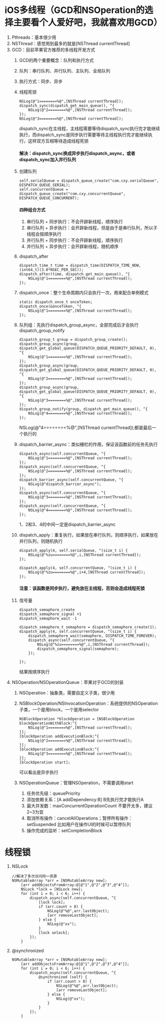 # iOS多线程（GCD和NSOperation的选择主要看个人爱好吧，我就喜欢用GCD）
1. Pthreads：基本很少用
2. NSThread：感觉用到最多的就是[NSThread currentThread]
3. GCD：目前苹果官方推荐的多线程开发方式
    1. GCD的两个重要概念：队列和执行方式
    2. 队列：串行队列、并行队列、主队列、全局队列
    3. 执行方式：同步、异步
    4. 线程死锁
        ```
        NSLog(@"1========%@",[NSThread currentThread]);
        dispatch_sync(dispatch_get_main_queue(), ^{
            NSLog(@"2========%@",[NSThread currentThread]);
        });
        NSLog(@"3========%@",[NSThread currentThread]);
        ```
        dispatch_sync在主线程，主线程需要等待dispatch_sync执行完才能继续执行，而dispatch_sync是同步执行需要等待主线程执行完才能继续执行，这样双方互相等待造成线程死锁
        #### 解决：dispatch_sync换成异步执行dispatch_async，或者dispatch_sync加入并行队列
    5. 创建队列
        ```
        self.serialQueue = dispatch_queue_create("com.cxy.serialQueue", DISPATCH_QUEUE_SERIAL);
        self.concurrentQueue = dispatch_queue_create("com.cxy.concurrentQueue", DISPATCH_QUEUE_CONCURRENT);
        ```
        #### 四种组合方式
        1. 串行队列 + 同步执行：不会开辟新线程，顺序执行
        2. 串行队列 + 异步执行：会开辟新线程，但是由于是串行队列，所以子线程会按顺序执行
        3. 并行队列 + 同步执行：不会开辟新线程，顺序执行
        4. 并行队列 + 异步执行：会开辟新线程，随机顺序
    6. dispatch_after
        ```
        dispatch_time_t time = dispatch_time(DISPATCH_TIME_NOW, (int64_t)(3.0*NSEC_PER_SEC));
        dispatch_after(time, dispatch_get_main_queue(), ^{
            NSLog(@"1========%@",[NSThread currentThread]);
        });
        ```
    7. dispatch_once：整个生命周期内只会执行一次，用来配合单例模式
        ```
        static dispatch_once_t onceToken;
        dispatch_once(&onceToken, ^{
            NSLog(@"1========%@",[NSThread currentThread]);
        });
        ```
    8. 队列组：先执行dispatch_group_async，全部完成后才会执行dispatch_group_notify
        ```
        dispatch_group_t group = dispatch_group_create();
        dispatch_group_async(group, dispatch_get_global_queue(DISPATCH_QUEUE_PRIORITY_DEFAULT, 0), ^{
            NSLog(@"1========%@",[NSThread currentThread]);
        });
        dispatch_group_async(group, dispatch_get_global_queue(DISPATCH_QUEUE_PRIORITY_DEFAULT, 0), ^{
            NSLog(@"2========%@",[NSThread currentThread]);
        });
        dispatch_group_async(group, dispatch_get_global_queue(DISPATCH_QUEUE_PRIORITY_DEFAULT, 0), ^{
            NSLog(@"3========%@",[NSThread currentThread]);
        });
        dispatch_group_notify(group, dispatch_get_main_queue(), ^{
            NSLog(@"4========%@",[NSThread currentThread]);
        });
        ```
        NSLog(@"4========%@",[NSThread currentThread]);都是最后一个执行的

    9. dispatch_barrier_async：类似栅栏的作用，保证该函数前的任务先执行
        ```
        dispatch_async(self.concurrentQueue, ^{
            NSLog(@"1========%@",[NSThread currentThread]);
        });
        dispatch_async(self.concurrentQueue, ^{
            NSLog(@"2========%@",[NSThread currentThread]);
        });
        dispatch_barrier_async(self.concurrentQueue, ^{
            NSLog(@"dispatch_barrier_async");
        });
        dispatch_async(self.concurrentQueue, ^{
            NSLog(@"3========%@",[NSThread currentThread]);
        });
        dispatch_async(self.concurrentQueue, ^{
            NSLog(@"4========%@",[NSThread currentThread]);
        });
        ```
        1、2和3、4的中间一定是dispatch_barrier_async

    10. dispatch_apply：重复执行，如果放在串行队列，则顺序执行，如果放在并行队列，则随机执行
        ```
        dispatch_apply(4, self.serialQueue, ^(size_t i) {
            NSLog(@"%zu========%@",i,[NSThread currentThread]);
        });

        dispatch_apply(4, self.concurrentQueue, ^(size_t i) {
            NSLog(@"%zu========%@",i+4,[NSThread currentThread]);
        });
        ```
        #### 注意：该函数是同步执行，避免放在主线程，否则会造成线程死锁
    11. 信号量
        ```
        dispatch_semaphore_create 
        dispatch_semaphore_signal +1
        dispatch_semaphore_wait -1
        ```
        ```
        dispatch_semaphore_t semaphore = dispatch_semaphore_create(1);
        dispatch_apply(4, self.concurrentQueue, ^(size_t i) {
            dispatch_semaphore_wait(semaphore, DISPATCH_TIME_FOREVER);
            dispatch_async(self.concurrentQueue, ^{
                NSLog(@"%zu========%@",i,[NSThread currentThread]);
                dispatch_semaphore_signal(semaphore);
            });

        });
        ```
        结果按顺序执行
4. NSOperation/NSOperationQueue：苹果对于GCD的封装
    1. NSOperation：抽象类，需要自定义子类，很少用
    2. NSBlockOperation/NSInvocationOperation：系统提供的NSOperation子类，一个是用block，一个是用selector
        ```
        NSBlockOperation *blockOperation = [NSBlockOperation blockOperationWithBlock:^{
            NSLog(@"1========%@",[NSThread currentThread]);
        }];
        [blockOperation addExecutionBlock:^{
            NSLog(@"2========%@",[NSThread currentThread]);
        }];
        [blockOperation addExecutionBlock:^{
            NSLog(@"3========%@",[NSThread currentThread]);
        }];
        [blockOperation start];
        ```
        可以看出是异步执行

    3. NSOperationQueue：管理NSOperation，不需要调用start
        1. 任务优先级：queuePriority
        2. 添加依赖关系：[A addDependency:B] B先执行完才能执行A
        3. 最大并发数：maxConcurrentOperationCount 不要开太多，建议2~3为宜
        4. 取消所有操作：cancelAllOperations；暂停所有操作：setSuspended 比如用户在操作UI的时候可以暂停队列
        5. 操作完成的监听：setCompletionBlock 
# 线程锁
1. NSLock
    ```
    //解决了多次访问同一资源
    NSMutableArray *arr = [NSMutableArray new];
        [arr addObjectsFromArray:@[@"1",@"2",@"3",@"4"]];
        NSLock *lock = [NSLock new];
        for (int i = 0; i < 6; i++) {
            dispatch_async(self.concurrentQueue, ^{
                [lock lock];
                if (arr.count > 0) {
                    NSLog(@"%@",arr.lastObject);
                    [arr removeLastObject];
                } else {
                    NSLog(@"xx");
                }
                [lock unlock];
            });
        }
    ```
2. @synchronized
    ```
    NSMutableArray *arr = [NSMutableArray new];
        [arr addObjectsFromArray:@[@"1",@"2",@"3",@"4"]];
        for (int i = 0; i < 6; i++) {
            dispatch_async(self.concurrentQueue, ^{
                @synchronized (self) {
                    if (arr.count > 0) {
                        NSLog(@"%@",arr.lastObject);
                        [arr removeLastObject];
                    } else {
                        NSLog(@"xx");
                    }
                }
            });
        }
    ```

    
